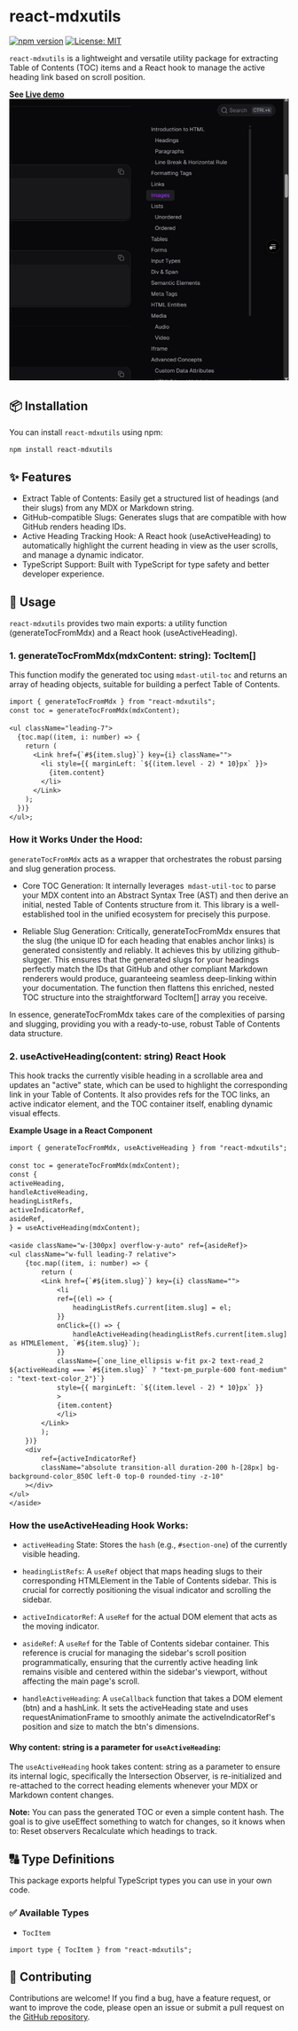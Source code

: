 # react-mdxutils

[![npm version](https://badge.fury.io/js/react-mdxutils.svg)](https://www.npmjs.com/package/react-mdxutils)
[![License: MIT](https://img.shields.io/badge/License-MIT-yellow.svg)](https://opensource.org/licenses/MIT)

`react-mdxutils` is a lightweight and versatile utility package for extracting Table of Contents (TOC) items and a React hook to manage the active heading link based on scroll position.

**See [Live demo](https://tutorial.programmermahin.com/quick-learn/html)**
![Demo Image](public/image.png)

## 📦 Installation

You can install `react-mdxutils` using npm:

```bash
npm install react-mdxutils
```

## ✨ Features

- Extract Table of Contents: Easily get a structured list of headings (and their slugs) from any MDX or Markdown string.
- GitHub-compatible Slugs: Generates slugs that are compatible with how GitHub renders heading IDs.
- Active Heading Tracking Hook: A React hook (useActiveHeading) to automatically highlight the current heading in view as the user scrolls, and manage a dynamic indicator.
- TypeScript Support: Built with TypeScript for type safety and better developer experience.

## 🚀 Usage

`react-mdxutils` provides two main exports: a utility function (generateTocFromMdx) and a React hook (useActiveHeading).

### 1. generateTocFromMdx(mdxContent: string): TocItem[]

This function modify the generated toc using `mdast-util-toc` and returns an array of heading objects, suitable for building a perfect Table of Contents.

```tsx
import { generateTocFromMdx } from "react-mdxutils";
const toc = generateTocFromMdx(mdxContent);

<ul className="leading-7">
  {toc.map((item, i: number) => {
    return (
      <Link href={`#${item.slug}`} key={i} className="">
        <li style={{ marginLeft: `${(item.level - 2) * 10}px` }}>
          {item.content}
        </li>
      </Link>
    );
  })}
</ul>;
```

### How it Works Under the Hood:
`generateTocFromMdx` acts as a wrapper that orchestrates the robust parsing and slug generation process.

- Core TOC Generation: It internally leverages` mdast-util-toc` to parse your MDX content into an Abstract Syntax Tree (AST) and then derive an initial, nested Table of Contents structure from it. This library is a well-established tool in the unified ecosystem for precisely this purpose.

- Reliable Slug Generation: Critically, generateTocFromMdx ensures that the slug (the unique ID for each heading that enables anchor links) is generated consistently and reliably. It achieves this by utilizing github-slugger. This ensures that the generated slugs for your headings perfectly match the IDs that GitHub and other compliant Markdown renderers would produce, guaranteeing seamless deep-linking within your documentation. The function then flattens this enriched, nested TOC structure into the straightforward TocItem[] array you receive.

In essence, generateTocFromMdx takes care of the complexities of parsing and slugging, providing you with a ready-to-use, robust Table of Contents data structure.

### 2. useActiveHeading(content: string) React Hook
This hook tracks the currently visible heading in a scrollable area and updates an "active" state, which can be used to highlight the corresponding link in your Table of Contents. It also provides refs for the TOC links, an active indicator element, and the TOC container itself, enabling dynamic visual effects.

**Example Usage in a React Component**

```tsx
import { generateTocFromMdx, useActiveHeading } from "react-mdxutils";

const toc = generateTocFromMdx(mdxContent);
const {
activeHeading,
handleActiveHeading,
headingListRefs,
activeIndicatorRef,
asideRef,
} = useActiveHeading(mdxContent);

<aside className="w-[300px] overflow-y-auto" ref={asideRef}>
<ul className="w-full leading-7 relative">
    {toc.map((item, i: number) => {
        return (
        <Link href={`#${item.slug}`} key={i} className="">
            <li
            ref={(el) => {
                headingListRefs.current[item.slug] = el;
            }}
            onClick={() => {
                handleActiveHeading(headingListRefs.current[item.slug] as HTMLElement, `#${item.slug}`);
            }}
            className={`one_line_ellipsis w-fit px-2 text-read_2 ${activeHeading === `#${item.slug}` ? "text-pm_purple-600 font-medium" : "text-text-color_2"}`}
            style={{ marginLeft: `${(item.level - 2) * 10}px` }}
            >
            {item.content}
            </li>
        </Link>
        );
    })}
    <div
        ref={activeIndicatorRef}
        className="absolute transition-all duration-200 h-[28px] bg-background-color_850C left-0 top-0 rounded-tiny -z-10"
    ></div>
</ul>
</aside>
```

### How the useActiveHeading Hook Works:
- `activeHeading` State: Stores the `hash` (e.g., `#section-one`) of the currently visible heading.

- `headingListRefs`: A `useRef` object that maps heading slugs to their corresponding HTMLElement in the Table of Contents sidebar. This is crucial for correctly positioning the visual indicator and scrolling the sidebar.

- `activeIndicatorRef`: A `useRef` for the actual DOM element that acts as the moving indicator.

- `asideRef`: A `useRef` for the Table of Contents sidebar container. This reference is crucial for managing the sidebar's scroll position programmatically, ensuring that the currently active heading link remains visible and centered within the sidebar's viewport, without affecting the main page's scroll.

- `handleActiveHeading`: A `useCallback` function that takes a DOM element (btn) and a hashLink. It sets the activeHeading state and uses requestAnimationFrame to smoothly animate the activeIndicatorRef's position and size to match the btn's dimensions.

#### Why content: string is a parameter for `useActiveHeading`:
The `useActiveHeading` hook takes content: string as a parameter to ensure its internal logic, specifically the Intersection Observer, is re-initialized and re-attached to the correct heading elements whenever your MDX or Markdown content changes.

**Note:** You can pass the generated TOC or even a simple content hash. The goal is to give useEffect something to watch for changes, so it knows when to: Reset observers Recalculate which headings to track.

## 🔠 Type Definitions
This package exports helpful TypeScript types you can use in your own code.
### ✅ Available Types
- `TocItem`
```tsx
import type { TocItem } from "react-mdxutils";
```

## 🤝 Contributing
Contributions are welcome! If you find a bug, have a feature request, or want to improve the code, please open an issue or submit a pull request on the [GitHub repository](https://github.com/gitmahin/react-mdxutils).
